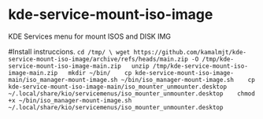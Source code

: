 # kde-service-mount-iso-image
KDE Services menu for mount ISOS and DISK IMG

#Install instruccions.
`
cd /tmp/ \
wget https://github.com/kamalmjt/kde-service-mount-iso-image/archive/refs/heads/main.zip -O /tmp/kde-service-mount-iso-image-main.zip  
unzip /tmp/kde-service-mount-iso-image-main.zip  
mkdir ~/bin/   
cp kde-service-mount-iso-image-main/iso_manager-mount-image.sh ~/bin/iso_manager-mount-image.sh   
cp kde-service-mount-iso-image-main/iso_mounter_unmounter.desktop ~/.local/share/kio/servicemenus/iso_mounter_unmounter.desktop   
chmod +x ~/bin/iso_manager-mount-image.sh ~/.local/share/kio/servicemenus/iso_mounter_unmounter.desktop   
`
